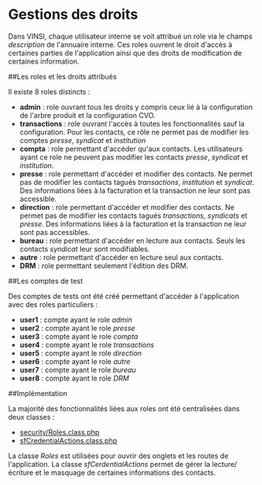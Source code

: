 # Gestions des droits

Dans VINSI, chaque utilisateur interne se voit attribué un role via le champs *description* de l'annuaire interne. Ces roles ouvrent le droit d'accès à certaines parties de l'application ainsi que des droits de modification de certaines information.

##Les roles et les droits attribués

Il existe 8 roles distincts :

 - **admin** : role ouvrant tous les droits y compris ceux lié à la configuration de l'arbre produit et la configuration CVO.
 - **transactions** : role ouvrant l'accès à toutes les fonctionnalités sauf la configuration. Pour les contacts, ce rôle ne permet pas de modifier les comptes *presse*, *syndicat* et *institution*
 - **compta** : role permettant d'accéder qu'aux contacts. Les utilisateurs ayant ce role ne peuvent pas modifier les contacts *presse*, *syndicat* et *institution*.
 - **presse** : role permettant d'accéder et modifier des contacts. Ne permet pas de modifier les contacts tagués *transactions*, *institution* et *syndicat*. Des informations liées à la facturation et la transaction ne leur sont pas accessible.
 - **direction** : role permettant d'accéder et modifier des contacts. Ne permet pas de modifier les contacts tagués *transactions*, *syndicats* et  *presse*. Des informations liées à la facturation et la transaction ne leur sont pas accessibles.
 - **bureau** : role permettant d'accéder en lecture aux contacts. Seuls les contacts *syndicat* leur sont modifiables.
 - **autre** : role permettant d'accéder en lecture seul aux contacts.
 - **DRM** : role permettant seulement l'édition des DRM.

##Les comptes de test

Des comptes de tests ont été créé permettant d'accéder à l'application avec des roles particuliers :

 - **user1** : compte ayant le role *admin*
 - **user2** : compte ayant le role *presse*
 - **user3** : compte ayant le role *compta*
 - **user4** : compte ayant le role *transactions*
 - **user5** : compte ayant le role *direction*
 - **user6** : compte ayant le role *autre*
 - **user7** : compte ayant le role *bureau*
 - **user8** : compte ayant le role *DRM*

##Implémentation

La majorité des fonctionnalités liées aux roles ont été centralisées dans deux classes :

 - [security/Roles.class.php](https://github.com/24eme/vinsdeloire/blob/prod/project/lib/security/Roles.class.php)
 - [sfCredentialActions.class.php](https://github.com/24eme/vinsdeloire/blob/prod/project/lib/sfCredentialActions.class.php#L95)

La classe *Roles* est utilisées pour ouvrir des onglets et les routes de l'application. La classe *sfCerdentialActions* permet de gérer la lecture/écriture et le masquage de certaines informations des contacts.
